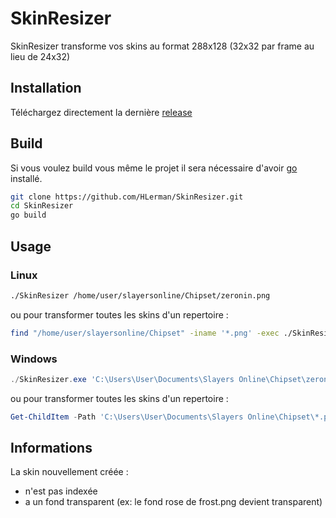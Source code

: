 # SkinResizer

SkinResizer transforme vos skins au format 288x128 (32x32 par frame au lieu de 24x32)

## Installation

Téléchargez directement la dernière [release](https://github.com/HLerman/SkinResizer/releases/latest)

## Build

Si vous voulez build vous même le projet il sera nécessaire d'avoir [go](https://go.dev/doc/install) installé.

```bash
git clone https://github.com/HLerman/SkinResizer.git
cd SkinResizer
go build
```

## Usage

### Linux
```bash
./SkinResizer /home/user/slayersonline/Chipset/zeronin.png
```

ou pour transformer toutes les skins d'un repertoire :

```bash
find "/home/user/slayersonline/Chipset" -iname '*.png' -exec ./SkinResizer {} \;
```

### Windows
```powershell
./SkinResizer.exe 'C:\Users\User\Documents\Slayers Online\Chipset\zeronin.png'
```

ou pour transformer toutes les skins d'un repertoire :

```powershell
Get-ChildItem -Path 'C:\Users\User\Documents\Slayers Online\Chipset\*.png' | Foreach {./SkinResizer.exe $_.fullname}
```

## Informations

La skin nouvellement créée :
- n'est pas indexée
- a un fond transparent (ex: le fond rose de frost.png devient transparent)